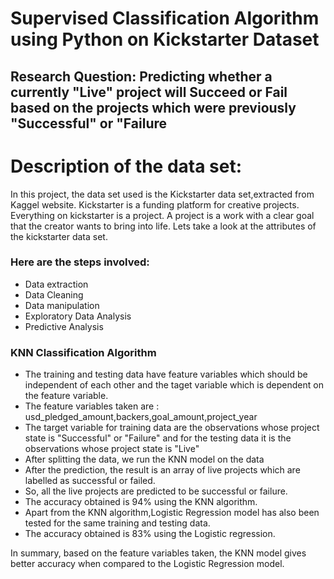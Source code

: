 # Supervised Classification Algorithm using Python on Kickstarter Dataset

## Research Question: Predicting whether a currently "Live" project will Succeed or Fail based on the projects which were previously "Successful" or "Failure

# Description of the data set:
In this project, the data set used is the Kickstarter data set,extracted from Kaggel website. Kickstarter is a funding platform for creative projects. Everything on kickstarter is a project. A project is a work with a clear goal that the creator wants to bring into life. Lets take a look at the attributes of the kickstarter data set.

### Here are the steps involved:
 * Data extraction
 * Data Cleaning
 * Data manipulation
 * Exploratory Data Analysis
 * Predictive Analysis
 
 ### KNN Classification Algorithm
 
 * The training and testing data have feature variables which should be independent of each other and the taget variable which is dependent on the feature variable.
 * The feature variables taken are : usd_pledged_amount,backers,goal_amount,project_year
 * The target variable for training data are the observations whose project state is "Successful" or "Failure" and for the testing data it is the observations whose project state is "Live"
 * After splitting the data, we run the KNN model on the data
 * After the prediction, the result is an array of live projects which are labelled as successful or failed. 
 * So, all the live projects are predicted to be successful or failure.
 * The accuracy obtained is 94% using the KNN algorithm.
 * Apart from the KNN algorithm,Logistic Regression model has also been tested for the same training and testing data.
 * The accuracy obtained is 83% using the Logistic regression. 
 
 
 In summary, based on the feature variables taken, the KNN model gives better accuracy when compared to the Logistic Regression model.
 



